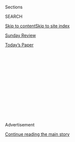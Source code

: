 <div id="app">

<div>

<div>

<div>

<div class="NYTAppHideMasthead css-1q2w90k e1suatyy0">

<div class="section css-ui9rw0 e1suatyy2">

<div class="css-eph4ug er09x8g0">

<div class="css-6n7j50">

</div>

<span class="css-1dv1kvn">Sections</span>

<div class="css-10488qs">

<span class="css-1dv1kvn">SEARCH</span>

</div>

[Skip to content](#site-content)[Skip to site index](#site-index)

</div>

<div id="masthead-section-label" class="css-1wr3we4 eaxe0e00">

[Sunday Review](https://www.nytimes.com/section/opinion/sunday)

</div>

<div class="css-10698na e1huz5gh0">

</div>

</div>

<div id="masthead-bar-one" class="section hasLinks css-15hmgas e1csuq9d3">

<div class="css-uqyvli e1csuq9d0">

</div>

<div class="css-1uqjmks e1csuq9d1">

</div>

<div class="css-9e9ivx">

[](https://myaccount.nytimes.com/auth/login?response_type=cookie&client_id=vi)

</div>

<div class="css-1bvtpon e1csuq9d2">

[Today’s Paper](https://www.nytimes.com/section/todayspaper)

</div>

</div>

</div>

</div>

<div data-aria-hidden="false">

<div id="site-content" role="main">

<div>

<div class="css-1aor85t" style="opacity:0.000000001;z-index:-1;visibility:hidden">

<div class="css-1hqnpie">

<div class="css-epjblv">

<span class="css-17xtcya">[Sunday
Review](/section/opinion/sunday)</span><span class="css-x15j1o">|</span><span class="css-fwqvlz">The
Problem With ‘Anti-Racist’ Movie Lists</span>

</div>

<div class="css-k008qs">

<div class="css-1iwv8en">

<span class="css-18z7m18"></span>

<div>

</div>

</div>

<span class="css-1n6z4y">https://nyti.ms/2DNVfqP</span>

<div class="css-1705lsu">

<div class="css-4xjgmj">

<div class="css-4skfbu" role="toolbar" data-aria-label="Social Media Share buttons, Save button, and Comments Panel with current comment count" data-testid="share-tools">

  - 
  - 
  - 
  - 
    
    <div class="css-6n7j50">
    
    </div>

  - 

</div>

</div>

</div>

</div>

</div>

</div>

<div id="NYT_TOP_BANNER_REGION" class="css-13pd83m">

</div>

<div id="top-wrapper" class="css-1sy8kpn">

<div id="top-slug" class="css-l9onyx">

Advertisement

</div>

[Continue reading the main story](#after-top)

<div class="ad top-wrapper" style="text-align:center;height:100%;display:block;min-height:250px">

<div id="top" class="place-ad" data-position="top" data-size-key="top">

</div>

</div>

<div id="after-top">

</div>

</div>

<div>

<div class="css-v5btjw etb61u70">

<div class="css-v05ibm etb61u71">

[Opinion](/section/opinion)

</div>

</div>

<div id="sponsor-wrapper" class="css-1hyfx7x">

<div id="sponsor-slug" class="css-19vbshk">

Supported by

</div>

[Continue reading the main story](#after-sponsor)

<div id="sponsor" class="ad sponsor-wrapper" style="text-align:center;height:100%;display:block">

</div>

<div id="after-sponsor">

</div>

</div>

<div class="css-186x18t">

</div>

<div class="css-1vkm6nb ehdk2mb0">

# The Problem With ‘Anti-Racist’ Movie Lists

</div>

Black films should be valued for more than what they can teach white
viewers about race.

<div class="css-18e8msd">

<div class="css-vp77d3 epjyd6m0">

<div class="css-1baulvz">

By <span class="css-1baulvz last-byline" itemprop="name">Racquel
Gates</span>

<div class="css-8atqhb">

Ms. Gates is a film scholar.

</div>

</div>

</div>

  - July 17, 2020

  - 
    
    <div class="css-4xjgmj">
    
    <div class="css-d8bdto" role="toolbar" data-aria-label="Social Media Share buttons, Save button, and Comments Panel with current comment count" data-testid="share-tools">
    
      - 
      - 
      - 
      - 
        
        <div class="css-6n7j50">
        
        </div>
    
      - 
    
    </div>
    
    </div>

</div>

<div class="css-79elbk" data-testid="photoviewer-wrapper">

<div class="css-z3e15g" data-testid="photoviewer-wrapper-hidden">

</div>

<div class="css-1a48zt4 ehw59r15" data-testid="photoviewer-children">

![<span class="css-16f3y1r e13ogyst0" data-aria-hidden="true">Seret
Scott in the 1982 film “Losing Ground,” directed by Kathleen
Collins.</span><span class="css-cnj6d5 e1z0qqy90" itemprop="copyrightHolder"><span class="css-1ly73wi e1tej78p0">Credit...</span><span><span>Milestone
Films, via Everett
Collection</span></span></span>](https://static01.nyt.com/images/2020/07/17/opinion/17Gates2/17Gates2-articleLarge.jpg?quality=75&auto=webp&disable=upscale)

</div>

</div>

</div>

<div class="section meteredContent css-1r7ky0e" name="articleBody" itemprop="articleBody">

<div class="css-1fanzo5 StoryBodyCompanionColumn">

<div class="css-53u6y8">

Watching and discussing films and TV shows has always been a source of
connection within my family. I remember watching “Gone With the Wind”
with my parents as a child, and recall my mother shaking her head in
disapproval at Hattie McDaniel’s stereotypical Mammy character. My
father countered by noting the strength of her performance and how she
dominated every scene in which she appeared.

When I was a college freshman, my father sent me a care package that
included stacks of VHS tapes on which he had lovingly and painstakingly
recorded episodes of my favorite television show, “The Golden Girls.”
Like “Gone With the Wind,” it’s something that we had often watched
together at home, a source of enjoyment as well as a prompt for talking
about the various issues that the episodes raised.

</div>

</div>

<div class="css-79elbk" data-testid="photoviewer-wrapper">

<div class="css-z3e15g" data-testid="photoviewer-wrapper-hidden">

</div>

<div class="css-1a48zt4 ehw59r15" data-testid="photoviewer-children">

![<span class="css-16f3y1r e13ogyst0" data-aria-hidden="true">In an
effort to contextualize the 1939 film “Gone with the Wind,” a new
introduction was recorded by the film scholar Jacqueline
Stewart.</span><span class="css-cnj6d5 e1z0qqy90" itemprop="copyrightHolder"><span class="css-1ly73wi e1tej78p0">Credit...</span><span>Turner
Classic
Movies</span></span>](https://static01.nyt.com/images/2020/07/17/opinion/17Gates7/17Gates7-articleLarge.jpg?quality=75&auto=webp&disable=upscale)

</div>

</div>

<div class="css-1fanzo5 StoryBodyCompanionColumn">

<div class="css-53u6y8">

Our experiences take place at the intersection of the personal and
political. Both of these titles were formative in my life as a media
scholar, and both are among the many cultural products that are now
being reconsidered in light of the George Floyd protests and ongoing
discussions about systemic racism. Last month “Gone With the Wind” was
temporarily removed from HBO Max so that a [newly recorded
introduction](https://www.youtube.com/watch?v=0DF2FKRToiQ&feature=emb_title)
providing historical context could be added. A couple of weeks later, an
episode of “The Golden Girls” was pulled from Hulu altogether because of
an “accidental blackface” sight gag involving two characters in mud
masks.

</div>

</div>

<div class="css-1fanzo5 StoryBodyCompanionColumn">

<div class="css-53u6y8">

HBO Max’s strategy of grappling with “Gone With the Wind” while
contextualizing its production and reception is a meaningful one,
requiring thoughtfulness and additional labor. Yet Hulu and other
companies have decided to do the equivalent of a “dirty delete”: erasing
the evidence of their racist practices, rather than addressing how they
came to be in the first place. Like Hulu, many businesses and
institutions are now quick to make seemingly anti-racist overtures,
while neglecting the nuanced reflection the moment requires.

In this long overdue rush to acknowledge America’s deeply entrenched
anti-blackness, white people’s perspectives have remained prioritized.
[Countless](https://www.esquire.com/entertainment/g32799997/black-movies-shows-on-netflix/)
[articles](https://www.vanityfair.com/hollywood/2020/06/the-help-netflix-watch-list)
[have](https://www.digitaltrends.com/movies/best-black-movies-on-netflix/)
offered variations on the same theme — “Concerned About Racism? Here are
19 Anti-Racist Movies and TV Shows You Can Stream Right Now” — followed
by the same handful of titles. (“13th.” “Dear White People.” “Malcolm
X.”) The articles may be well-intentioned and these works *are* worth
viewing. But such lists reduce Black art to a hastily constructed manual
to understanding oppression, always with white people as the implied
audience.

</div>

</div>

<div class="css-79elbk" data-testid="photoviewer-wrapper">

<div class="css-z3e15g" data-testid="photoviewer-wrapper-hidden">

</div>

<div class="css-1a48zt4 ehw59r15" data-testid="photoviewer-children">

<div class="css-1xdhyk6 erfvjey0">

<span class="css-1ly73wi e1tej78p0">Image</span>

<div class="css-zjzyr8">

<div data-testid="lazyimage-container" style="height:257.77777777777777px">

</div>

</div>

</div>

<span class="css-16f3y1r e13ogyst0" data-aria-hidden="true">Teyonah
Parris in the 2014 film "Dear White People," directed by Justin
Simien.</span><span class="css-cnj6d5 e1z0qqy90" itemprop="copyrightHolder"><span class="css-1ly73wi e1tej78p0">Credit...</span><span>Ashley
Nguyen/Lionsgate and Roadside Attractions</span></span>

</div>

</div>

<div class="css-1fanzo5 StoryBodyCompanionColumn">

<div class="css-53u6y8">

The idea that a singular film, or even a collection of films, can serve
as a guide to the history of Black oppression is simplistic. In her 1975
speech “A Humanist View,” Toni Morrison identified the function of
racism as one of “distraction,” a device that “keeps you explaining,
over and over again, your reason for being.” Indeed, the very idea that
Black film’s greatest purpose is to be an educational primer on race in
America is a notion that we need to lay to rest.

</div>

</div>

<div class="css-1fanzo5 StoryBodyCompanionColumn">

<div class="css-53u6y8">

During this reflection on blackness and media, we must focus on the
complexity and brilliance of Black film on its own merits. Now more than
ever, we should return to Black narratives that decenter whiteness or
ignore it altogether, films that connect audiences with the pathos, joy
and even treachery of the Black characters and lives they depict, the
films that recognize their complex humanity.

</div>

</div>

<div class="css-79elbk" data-testid="photoviewer-wrapper">

<div class="css-z3e15g" data-testid="photoviewer-wrapper-hidden">

</div>

<div class="css-1a48zt4 ehw59r15" data-testid="photoviewer-children">

<div class="css-1xdhyk6 erfvjey0">

<span class="css-1ly73wi e1tej78p0">Image</span>

<div class="css-zjzyr8">

<div data-testid="lazyimage-container" style="height:216.5333333333333px">

</div>

</div>

</div>

<span class="css-16f3y1r e13ogyst0" data-aria-hidden="true">A scene from
the 1898 short film, “Something Good Negro
Kiss.”</span><span class="css-cnj6d5 e1z0qqy90" itemprop="copyrightHolder"><span class="css-1ly73wi e1tej78p0">Credit...</span><span>Something
Good Negro Kiss</span></span>

</div>

</div>

<div class="css-1fanzo5 StoryBodyCompanionColumn">

<div class="css-53u6y8">

Such films have existed since the beginning of American cinema. At first
glance, the recently discovered short film “[Something Good Negro
Kiss,](https://www.youtube.com/watch?v=LIKU5kncg8U)” from 1898, appears
to be a joyous rendering of Black people in love, but as the film
historian Allyson Field argues, the Black performers actually seem to be
satirizing Thomas Edison’s “[The
Kiss](https://www.youtube.com/watch?v=IUyTcpvTPu0)” from two years
prior.

The 1913 film “[Lime Kiln Club Field
Day](https://silentfilm.org/bert-williams-lime-kiln-club-field-day/)”
features the Black minstrel performer Bert Williams wearing blackface
makeup, and complicates our understanding of the art form. His presence
alongside non-blackfaced Black actors draws focus to the performative,
rather than racist, aspects of blackface. It demonstrates how Black
performers sometimes used the makeup as a mask to differentiate between
cinematic tropes of blackness and “real” Black people, a practice that
indicates a keen awareness — yes, even then — of how cinema functions in
relation to representation.

Though we keep insisting on the importance of “authenticity” in Black
representations (a fraught and contested term), these early examples
suggest Black modalities that were wry and subversive, and which
understood the difference between performance and reality. How different
might our understanding of the history of film be today, had these been
the starting point for what we imagine Black film was, is and can be
yet?

</div>

</div>

<div class="css-79elbk" data-testid="photoviewer-wrapper">

<div class="css-z3e15g" data-testid="photoviewer-wrapper-hidden">

</div>

<div class="css-1a48zt4 ehw59r15" data-testid="photoviewer-children">

<div class="css-1xdhyk6 erfvjey0">

<span class="css-1ly73wi e1tej78p0">Image</span>

<div class="css-zjzyr8">

<div data-testid="lazyimage-container" style="height:246.8222222222222px">

</div>

</div>

</div>

<span class="css-16f3y1r e13ogyst0" data-aria-hidden="true">Richard
Romain in the 1982 film “Cane
River.”</span><span class="css-cnj6d5 e1z0qqy90" itemprop="copyrightHolder"><span class="css-1ly73wi e1tej78p0">Credit...</span><span>Oscilloscope,
via Everett Collection</span></span>

</div>

</div>

<div class="css-1fanzo5 StoryBodyCompanionColumn">

<div class="css-53u6y8">

The recently rediscovered films “[Losing
Ground](https://www.nytimes.com/2016/04/17/movies/losing-ground-meditates-on-art-as-it-examines-a-marriage-in-peril.html),”
directed by Kathleen Collins, and “[Cane
River](https://www.nytimes.com/2020/02/06/movies/cane-river-review.html),”
directed by Horace Jenkins, offer loving and nuanced explorations of
Black characters. Both films were released in 1982 — the same year as
the Nick Nolte/Eddie Murphy buddy cop film “48 Hours” — yet have
remained largely unknown and unseen until recently. “Losing Ground”
focuses on a Black woman professor navigating the tensions in her work
and in her marriage, while “Cane River” is a love story that intersects
with class and skin color issues.

Layered, thoughtful and depicting aspects of Black experience that exist
outside of Hollywood tropes, neither film received theatrical release
until decades after their production. Their rediscovery inspires a
feeling of melancholy for me as much as excitement. How many more Black
films languish on the verge of disappearance, films that may not have
been deemed “important” because they cared more to focus on the lovely
intricacies of Black life rather than delivering Black pain for white
consumption?

</div>

</div>

<div class="css-79elbk" data-testid="photoviewer-wrapper">

<div class="css-z3e15g" data-testid="photoviewer-wrapper-hidden">

</div>

<div class="css-1a48zt4 ehw59r15" data-testid="photoviewer-children">

<div class="css-1xdhyk6 erfvjey0">

<span class="css-1ly73wi e1tej78p0">Image</span>

<div class="css-zjzyr8">

<div data-testid="lazyimage-container" style="height:217.82222222222222px">

</div>

</div>

</div>

<span class="css-16f3y1r e13ogyst0" data-aria-hidden="true">Marlon Riggs
and Essex Hemphill, as seen in "Tongues Untied," a documentary directed
by Mr.
Riggs.</span><span class="css-cnj6d5 e1z0qqy90" itemprop="copyrightHolder"><span class="css-1ly73wi e1tej78p0">Credit...</span><span>Signifyin'
Works and Frameline Distribution</span></span>

</div>

</div>

<div class="css-1fanzo5 StoryBodyCompanionColumn">

<div class="css-53u6y8">

Even as filmmakers like Ryan Coogler, Ava DuVernay and Barry Jenkins
have found recent success in telling these kinds of stories, Black film
is still too often assessed for its didactic value, with artistic and
intellectual contributions deemed secondary. We need to emphasize the
works of Zeinabu Irene Davis, Yvonne Welbon, Garrett Bradley, Marlon
Riggs, Dee Rees, Cheryl Dunye and other filmmakers who tap into themes
on Black peoples’ experiences as individuals, and how those experiences
are shaped by race, sexuality, class and countless other social
realities. These names, among so many others, need to be at the center
of a discussion about the potential of film to connect audiences with
the intimate contours of Black life.

Like monuments, state flags and pancake mix, film and television have
always been contested and negotiated endeavors — histories that society
is doomed to repeat because white people refuse to sit with the
discomfort and complexity of its past. The recent performative nods to
blackness through screening lists and the erasure of racist elements in
TV shows, do more to assuage white guilt than to offer recompense to
Black people, who have always had to deal with contradictions in the
very art that gives them pleasure.

These moves are shallow and condescending, meant to gaslight us into
thinking that there was a time when production companies, networks,
performers and audiences — when “we” — simply didn’t know any better.
That time never existed.

Racquel Gates ([@racquelgates](https://twitter.com/racquelgates)) is an
associate professor of cinema and media studies at The College of Staten
Island and the author of “Double Negative: The Black Image and Popular
Culture.”

*The Times is committed to publishing* [*a diversity of
letters*](https://www.nytimes.com/2019/01/31/opinion/letters/letters-to-editor-new-york-times-women.html)
*to the editor. We’d like to hear what you think about this or any of
our articles. Here are some*
[*tips*](https://help.nytimes.com/hc/en-us/articles/115014925288-How-to-submit-a-letter-to-the-editor)*.
And here’s our email:*
[*letters@nytimes.com*](mailto:letters@nytimes.com)*.*

*Follow The New York Times Opinion section on*
[*Facebook*](https://www.facebook.com/nytopinion)*,* [*Twitter
(@NYTopinion)*](http://twitter.com/NYTOpinion) *and*
[*Instagram*](https://www.instagram.com/nytopinion/)*.*

</div>

</div>

</div>

<div>

</div>

<div>

</div>

<div>

</div>

<div>

<div id="bottom-wrapper" class="css-1ede5it">

<div id="bottom-slug" class="css-l9onyx">

Advertisement

</div>

[Continue reading the main story](#after-bottom)

<div id="bottom" class="ad bottom-wrapper" style="text-align:center;height:100%;display:block;min-height:90px">

</div>

<div id="after-bottom">

</div>

</div>

</div>

</div>

</div>

## Site Index

<div>

</div>

## Site Information Navigation

  - [© <span>2020</span> <span>The New York Times
    Company</span>](https://help.nytimes.com/hc/en-us/articles/115014792127-Copyright-notice)

<!-- end list -->

  - [NYTCo](https://www.nytco.com/)
  - [Contact
    Us](https://help.nytimes.com/hc/en-us/articles/115015385887-Contact-Us)
  - [Work with us](https://www.nytco.com/careers/)
  - [Advertise](https://nytmediakit.com/)
  - [T Brand Studio](http://www.tbrandstudio.com/)
  - [Your Ad
    Choices](https://www.nytimes.com/privacy/cookie-policy#how-do-i-manage-trackers)
  - [Privacy](https://www.nytimes.com/privacy)
  - [Terms of
    Service](https://help.nytimes.com/hc/en-us/articles/115014893428-Terms-of-service)
  - [Terms of
    Sale](https://help.nytimes.com/hc/en-us/articles/115014893968-Terms-of-sale)
  - [Site Map](https://spiderbites.nytimes.com)
  - [Help](https://help.nytimes.com/hc/en-us)
  - [Subscriptions](https://www.nytimes.com/subscription?campaignId=37WXW)

</div>

</div>

</div>

</div>
